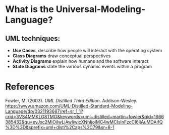 # What is the Universal-Modeling-Language?


## UML techniques: 
- **Use Cases**, describe how people will interact with the operating system 
- **Class Diagrams** draw conceptual perspectives 
- **Activity Diagrams** explain how humans and the software interact 
- **State Diagrams** state the various dynamic events within a program 

# References 
Fowler, M. (2003). *UML Distilled Third Edition*. Addison-Wesley. <https://www.amazon.com/UML-Distilled-Standard-Modeling-Language/dp/0321193687/ref=sr_1_1?crid=3VS4MMKLG8TMO&keywords=uml+distilled+martin+fowler&qid=1666385432&qu=eyJxc2MiOiIwLjAwIiwicXNhIjoiMC4wMCIsInFzcCI6IjAuMDAifQ%3D%3D&sprefix=uml+disti%2Caps%2C79&sr=8-1> 
